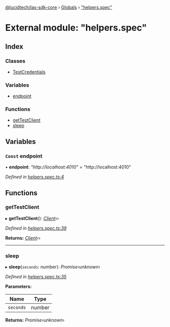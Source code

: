 [@lucidtech/las-sdk-core](../README.md) › [Globals](../globals.md) › ["helpers.spec"](_helpers_spec_.md)

# External module: "helpers.spec"

## Index

### Classes

* [TestCredentials](../classes/_helpers_spec_.testcredentials.md)

### Variables

* [endpoint](_helpers_spec_.md#const-endpoint)

### Functions

* [getTestClient](_helpers_spec_.md#gettestclient)
* [sleep](_helpers_spec_.md#sleep)

## Variables

### `Const` endpoint

• **endpoint**: *"http://localhost:4010"* = "http://localhost:4010"

*Defined in [helpers.spec.ts:4](https://github.com/LucidtechAI/las-sdk-js/blob/6ca7af3/packages/las-sdk-core/src/helpers.spec.ts#L4)*

## Functions

###  getTestClient

▸ **getTestClient**(): *[Client](../classes/_client_.client.md)‹›*

*Defined in [helpers.spec.ts:39](https://github.com/LucidtechAI/las-sdk-js/blob/6ca7af3/packages/las-sdk-core/src/helpers.spec.ts#L39)*

**Returns:** *[Client](../classes/_client_.client.md)‹›*

___

###  sleep

▸ **sleep**(`seconds`: number): *Promise‹unknown›*

*Defined in [helpers.spec.ts:35](https://github.com/LucidtechAI/las-sdk-js/blob/6ca7af3/packages/las-sdk-core/src/helpers.spec.ts#L35)*

**Parameters:**

Name | Type |
------ | ------ |
`seconds` | number |

**Returns:** *Promise‹unknown›*
